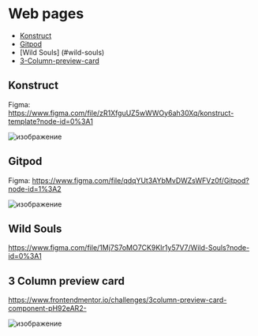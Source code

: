 # Web pages
* [Konstruct](#konstruct)
* [Gitpod](#gitpod)  
* [Wild Souls] (#wild-souls)
* [3-Column-preview-card](#column-preview-card)

<a name="konstruct"><h2>Konstruct</h2></a>
Figma: https://www.figma.com/file/zR1XfguUZ5wWWOy6ah30Xq/konstruct-template?node-id=0%3A1

![изображение](https://user-images.githubusercontent.com/70754856/130121308-9dd0dedb-89f4-4483-a34b-bb5a7a14f6b1.png)

<a name="gitpod"><h2>Gitpod</h2></a>
Figma: https://www.figma.com/file/qdqYUt3AYbMvDWZsWFVz0f/Gitpod?node-id=1%3A2

![изображение](https://user-images.githubusercontent.com/70754856/130118203-b6bd28e8-20cb-4848-a7b9-f806ad38471e.png)

<a name="wild-souls"><h2>Wild Souls</h2></a>
https://www.figma.com/file/1Mj7S7oMO7CK9KIr1y57V7/Wild-Souls?node-id=0%3A1

<a name="column-preview-card"><h2>3 Column preview card</h2></a>
https://www.frontendmentor.io/challenges/3column-preview-card-component-pH92eAR2-

![изображение](https://user-images.githubusercontent.com/70754856/130122748-586d3367-c089-4238-b123-10ff747c15f1.png)

